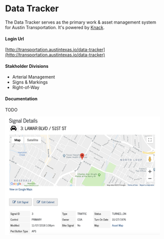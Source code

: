 # Data Tracker
The Data Tracker serves as the primary work & asset management system for Austin Transportation. It's powered by [Knack](http://knack.com).

#### Login Url

[http://transportation.austintexas.io/data-tracker](http://transportation.austintexas.io/data-tracker)

#### Stakholder Divisions
- Arterial Management
- Signs & Markings
- Right-of-Way

#### Documentation
TODO

![signal details](media/data-tracker-signal-screenshot.png)
